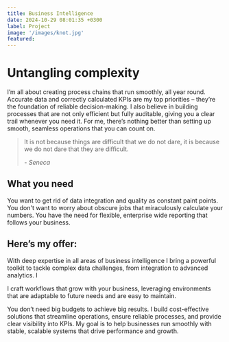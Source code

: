 ```yaml
---
title: Business Intelligence
date: 2024-10-29 08:01:35 +0300
label: Project
image: '/images/knot.jpg'
featured:
---
```


# Untangling complexity

I’m all about creating process chains that run smoothly, all year round. Accurate data and correctly calculated KPIs are my top priorities – they’re the foundation of reliable decision-making. I also believe in building processes that are not only efficient but fully auditable, giving you a clear trail whenever you need it. For me, there’s nothing better than setting up smooth, seamless operations that you can count on.


> It is not because things are difficult that we do not dare, it is because we do not dare that they are difficult. 
> 
> <cite>- Seneca</cite>


<!--div class="gallery-box">
  <div class="gallery">
    <img src="/images/project-example-2.jpg" loading="lazy" alt="Project">
    <img src="/images/project-example-3.jpg" loading="lazy" alt="Project">
    <img src="/images/project-example-4.jpg" loading="lazy" alt="Project">
  </div>
  <em>Gallery / <a href="https://unsplash.com/" target="_blank">Unsplash</a></em>
</div-->
## What you need

You want to get rid of data integration and quality as constant paint points. You  don't want to worry about obscure jobs that miraculously calculate your numbers. You have the need for flexible, enterprise wide reporting that follows your business.

## Here’s my offer:

With deep expertise in all areas of business intelligence I bring a powerful toolkit to tackle complex data challenges, from integration to advanced analytics. I

I craft workflows that grow with your business, leveraging environments that are adaptable to future needs and are easy to maintain.

You don’t need big budgets to achieve big results. I build cost-effective solutions that streamline operations, ensure reliable processes, and provide clear visibility into KPIs. My goal is to help businesses run smoothly with stable, scalable systems that drive performance and growth.
